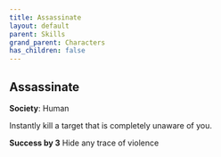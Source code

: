 ```yaml
---
title: Assassinate
layout: default
parent: Skills
grand_parent: Characters
has_children: false
---
```


## Assassinate

**Society**: Human

Instantly kill a target that is completely unaware of you.

**Success by 3**
Hide any trace of violence
